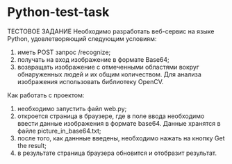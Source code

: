 # Python-test-task
ТЕСТОВОЕ ЗАДАНИЕ
Необходимо разработать веб-сервис на языке Python, удовлетворяющий следующим условиям:
1) иметь POST запрос /recognize;
2) получать на вход изображение в формате Base64;
3) возвращать изображение с отмеченными областями вокруг обнаруженных людей и их общим количеством.
Для анализа изображения использовать библиотеку OpenCV.

Как работать с проектом:
1) необходимо запустить файл web.py;
2) откроется страница в браузере, где в поле ввода необходимо ввести данные изображения в формате base64. Данные хранятся в файле picture_in_base64.txt;
3) после того, как даннные введены, необходимо нажать на кнопку Get the result;
4) в результате страница браузера обновится и отобразит результат.

